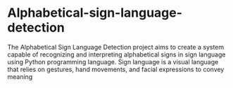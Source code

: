 # Alphabetical-sign-language-detection
The Alphabetical Sign Language Detection project aims to create a system capable of recognizing and interpreting alphabetical signs in sign language using Python programming language. Sign language is a visual language that relies on gestures, hand movements, and facial expressions to convey meaning

